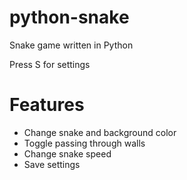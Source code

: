 # python-snake
Snake game written in Python

Press S for settings

# Features
* Change snake and background color
* Toggle passing through walls
* Change snake speed
* Save settings
